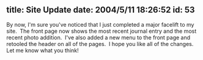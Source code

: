 title: Site Update
date: 2004/5/11 18:26:52
id: 53
---
By now, I'm sure you've noticed that I just completed a major facelift to my site.  The front page now shows the most recent journal entry and the most recent photo addition.  I've also added a new menu to the front page and retooled the header on all of the pages.  I hope you like all of the changes.  Let me know what you think!